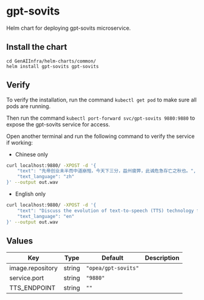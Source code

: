 # gpt-sovits

Helm chart for deploying gpt-sovits microservice.

## Install the chart

```console
cd GenAIInfra/helm-charts/common/
helm install gpt-sovits gpt-sovits
```

## Verify

To verify the installation, run the command `kubectl get pod` to make sure all pods are running.

Then run the command `kubectl port-forward svc/gpt-sovits 9880:9880` to expose the gpt-sovits service for access.

Open another terminal and run the following command to verify the service if working:

- Chinese only

```bash
curl localhost:9880/ -XPOST -d '{
    "text": "先帝创业未半而中道崩殂，今天下三分，益州疲弊，此诚危急存亡之秋也。",
    "text_language": "zh"
}' --output out.wav
```

- English only

```bash
curl localhost:9880/ -XPOST -d '{
    "text": "Discuss the evolution of text-to-speech (TTS) technology from its early beginnings to the present day. Highlight the advancements in natural language processing that have contributed to more realistic and human-like speech synthesis. Also, explore the various applications of TTS in education, accessibility, and customer service, and predict future trends in this field. Write a comprehensive overview of text-to-speech (TTS) technology.",
    "text_language": "en"
}' --output out.wav
```

## Values

| Key              | Type   | Default             | Description |
| ---------------- | ------ | ------------------- | ----------- |
| image.repository | string | `"opea/gpt-sovits"` |             |
| service.port     | string | `"9880"`            |             |
| TTS_ENDPOINT     | string | `""`                |             |

